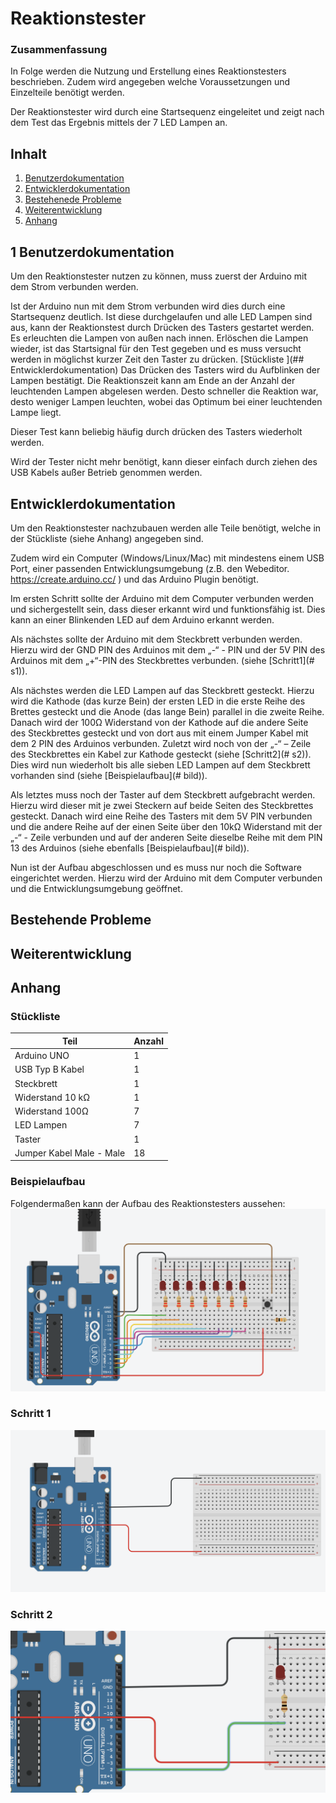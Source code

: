 
# Reaktionstester

  

### Zusammenfassung

In Folge werden die Nutzung und Erstellung eines Reaktionstesters beschrieben. Zudem wird angegeben welche Voraussetzungen und Einzelteile benötigt werden.

Der Reaktionstester wird durch eine Startsequenz eingeleitet und zeigt nach dem Test das Ergebnis mittels der 7 LED Lampen an.


## Inhalt

 1. [Benutzerdokumentation](#benutzer)
 2. [Entwicklerdokumentation](#entwickler)
 3. [Bestehenede Probleme](#probleme)
 4. [Weiterentwicklung](#weiterentwicklung)
 5. [Anhang](#anhang)

  

## 1 Benutzerdokumentation <a name="benutzer"></a>

Um den Reaktionstester nutzen zu können, muss zuerst der Arduino mit dem Strom verbunden werden. 

Ist der Arduino nun mit dem Strom verbunden wird dies durch eine Startsequenz deutlich. Ist diese durchgelaufen und alle LED Lampen sind aus, kann der Reaktionstest durch Drücken des Tasters gestartet werden. Es erleuchten die Lampen von außen nach innen. Erlöschen die Lampen wieder, ist das Startsignal für den Test gegeben und es muss versucht werden in möglichst kurzer Zeit den Taster zu drücken.
[Stückliste ](## Entwicklerdokumentation)
Das Drücken des Tasters wird du Aufblinken der Lampen bestätigt. Die Reaktionszeit kann am Ende an der Anzahl der leuchtenden Lampen abgelesen werden. Desto schneller die Reaktion war, desto weniger Lampen leuchten, wobei das Optimum bei einer leuchtenden Lampe liegt.

Dieser Test kann beliebig häufig durch drücken des Tasters wiederholt werden.

Wird der Tester nicht mehr benötigt, kann dieser einfach durch ziehen des USB Kabels außer Betrieb genommen werden.

## Entwicklerdokumentation <a name="entwickler"></a>

Um den Reaktionstester nachzubauen werden alle Teile benötigt, welche in der Stückliste (siehe Anhang) angegeben sind.

Zudem wird ein Computer (Windows/Linux/Mac) mit mindestens einem USB Port, einer passenden Entwicklungsumgebung (z.B. den Webeditor. https://create.arduino.cc/ ) und das Arduino Plugin benötigt. 

Im ersten Schritt sollte der Arduino mit dem Computer verbunden werden und sichergestellt sein, dass dieser erkannt wird und funktionsfähig ist. Dies kann an einer Blinkenden LED auf dem Arduino erkannt werden.

Als nächstes sollte der Arduino mit dem Steckbrett verbunden werden. Hierzu wird der GND PIN des Arduinos mit dem „-“ - PIN und der 5V PIN des Arduinos mit dem „+“-PIN des Steckbrettes verbunden. (siehe [Schritt1](# s1)).

Als nächstes werden die LED Lampen auf das Steckbrett gesteckt. Hierzu wird die Kathode (das kurze Bein) der ersten LED in die erste Reihe des Brettes gesteckt und die Anode (das lange Bein) parallel in die zweite Reihe. Danach wird der 100Ω Widerstand von der Kathode auf die andere Seite des Steckbrettes gesteckt und von dort aus mit einem Jumper Kabel mit dem 2 PIN des Arduinos verbunden. Zuletzt wird noch von der „-“ – Zeile des Steckbrettes ein Kabel zur Kathode gesteckt (siehe [Schritt2](# s2)). Dies wird nun wiederholt bis alle sieben LED Lampen auf dem Steckbrett vorhanden sind (siehe [Beispielaufbau](# bild)). 

Als letztes muss noch der Taster auf dem Steckbrett aufgebracht werden. Hierzu wird dieser mit je zwei Steckern auf beide Seiten des Steckbrettes gesteckt. Danach wird eine Reihe des Tasters mit dem 5V PIN verbunden und die andere Reihe auf der einen Seite über den 10kΩ Widerstand mit der „-“ - Zeile verbunden und auf der anderen Seite dieselbe Reihe mit dem PIN 13 des Arduinos (siehe ebenfalls [Beispielaufbau](# bild)).

Nun ist der Aufbau abgeschlossen und es muss nur noch die Software eingerichtet werden. Hierzu wird der Arduino mit dem Computer verbunden und die Entwicklungsumgebung geöffnet. 


## Bestehende Probleme <a name="probleme"></a>


## Weiterentwicklung <a name="weiterentwicklung"></a>

## Anhang <a name="anhang"></a>

### Stückliste <a name="stueckliste"></a>

| Teil | Anzahl  |
|--|--|
| Arduino UNO | 1 |
| USB Typ B Kabel | 1 |
| Steckbrett | 1 |
| Widerstand 10 kΩ | 1 |
| Widerstand 100Ω| 7|
| LED Lampen | 7 |
| Taster | 1 |
| Jumper Kabel Male - Male | 18 |


### Beispielaufbau <a name="bild"></a>

Folgendermaßen kann der Aufbau des Reaktionstesters aussehen: 
![Beispielaufbau](https://github.com/Dangilo/reaktionstester/blob/master/Schritte/beispiel.png)

### Schritt 1 <a name="s1"></a>

![Schritt 1](https://github.com/Dangilo/reaktionstester/blob/master/Schritte/Schritt_1.png)


### Schritt 2 <a name="s2"></a>


![Schritt 1](https://github.com/Dangilo/reaktionstester/blob/master/Schritte/Schritt_2.png)